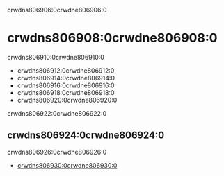 crwdns806906:0crwdne806906:0
# crwdns806908:0crwdne806908:0

crwdns806910:0crwdne806910:0

- crwdns806912:0crwdne806912:0
- crwdns806914:0crwdne806914:0
- crwdns806916:0crwdne806916:0
- crwdns806918:0crwdne806918:0
- crwdns806920:0crwdne806920:0

crwdns806922:0crwdne806922:0
## crwdns806924:0crwdne806924:0

crwdns806926:0crwdne806926:0

 - [crwdns806930:0crwdne806930:0](crwdns806928:0crwdne806928:0)
